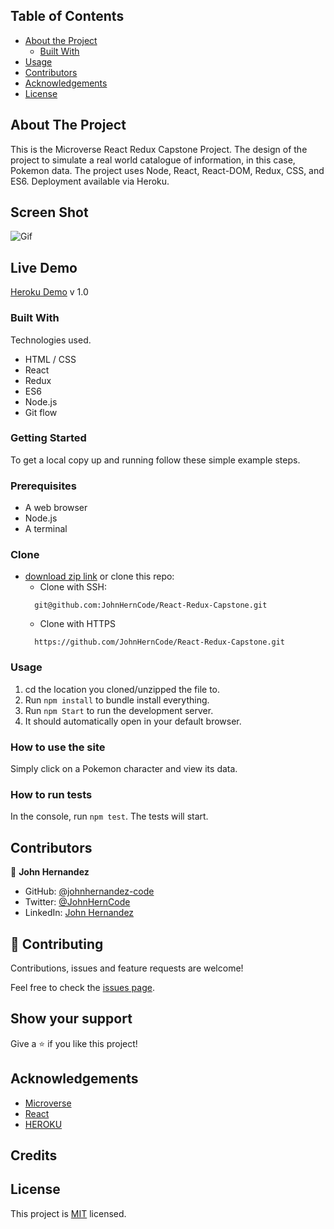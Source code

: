 <!-- TABLE OF CONTENTS -->

## Table of Contents

- [About the Project](#about-the-project)
  - [Built With](#built-with)
- [Usage](#usage)
- [Contributors](#contributors)
- [Acknowledgements](#acknowledgements)
- [License](#license)

<!-- ABOUT THE PROJECT -->

## About The Project

This is the Microverse React Redux Capstone Project. The design of the project to simulate a
real world catalogue of information, in this case, Pokemon data. The project uses Node, React, React-DOM, Redux, CSS, and ES6. 
Deployment available via Heroku.

## Screen Shot

![Gif](/Preview.gif)

## Live Demo

[Heroku Demo](https://react-redux-capstone-project.herokuapp.com/) v 1.0

### Built With

Technologies used.

- HTML / CSS
- React
- Redux
- ES6
- Node.js
- Git flow

### Getting Started

To get a local copy up and running follow these simple example steps.

### Prerequisites

- A web browser
- Node.js
- A terminal

### Clone

- [download zip link](https://github.com/JohnHernCode/React-Redux-Capstone/archive/refs/heads/main.zip) 
  or clone this repo:
  - Clone with SSH:
  ```
    git@github.com:JohnHernCode/React-Redux-Capstone.git
  ```
  - Clone with HTTPS
  ```
    https://github.com/JohnHernCode/React-Redux-Capstone.git
  ```

### Usage
1. cd the location you cloned/unzipped the file to.
2. Run ```npm install``` to bundle install everything.
3. Run ```npm Start``` to run the development server.
4. It should automatically open in your default browser.

### How to use the site
Simply click on a Pokemon character and view its data.

### How to run tests
In the console, run ```npm test```. The tests will start.

<!-- CONTACT -->

## Contributors

👤 **John Hernandez**

- GitHub: [@johnhernandez-code](https://github.com/johnhernandez-code)
- Twitter: [@JohnHernCode](https://twitter.com/JohnHernCode)
- LinkedIn: [John Hernandez](https://www.linkedin.com/in/john-hernandez-56a7821b8/)

## :handshake: Contributing

Contributions, issues and feature requests are welcome!

Feel free to check the [issues page](https://github.com/JohnHernCode/React-Redux-Capstone/issues).

## Show your support

Give a :star: if you like this project!

<!-- ACKNOWLEDGEMENTS -->

## Acknowledgements

- [Microverse](https://www.microverse.org/)
- [React](https://github.com/facebook/create-react-app)
- [HEROKU](https://heroku.com)

## Credits

## License

This project is [MIT](https://opensource.org/licenses/MIT) licensed.
